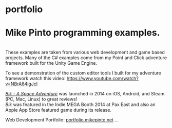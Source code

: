 # portfolio
<h1>Mike Pinto programming examples.</h1><br />
These examples are taken from various web development and game based projects. Many of the C# examples come from my Point and Click adventure framework built for the Unity Game Engine.<br />

To see a demonstration of the custom editor tools I built for my adventure framework watch this video: <a href="https://www.youtube.com/watch?v=NBrA64igJcI">https://www.youtube.com/watch?v=NBrA64igJcI</a>

<i><a href="http://bikgame.com">Bik - A Space Adventure</a></i> was launched in 2014 on iOS, Android, and Steam (PC, Mac, Linux) to great reviews!  
<i>Bik</i> was featured in the Indie MEGA Booth 2014 at Pax East and also an Apple App Store featured game during its release.

Web Development Portfolio:
<a href="http://portfolio.mikepinto.net">portfolio.mikepinto.net</a>
...